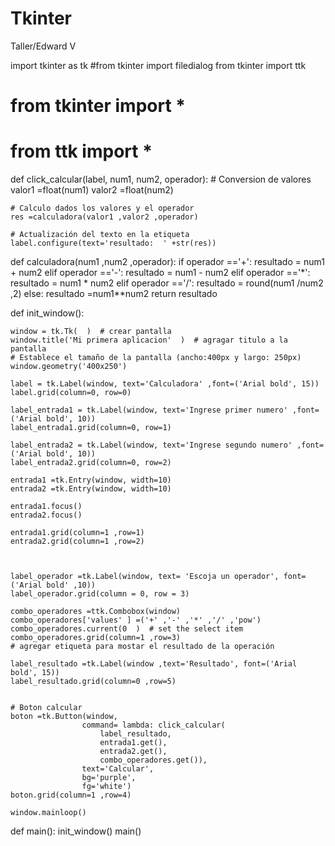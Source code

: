 # Tkinter
Taller/Edward V

import tkinter as tk
#from tkinter import filedialog
from tkinter import ttk



# from tkinter import *
# from ttk import *
def click_calcular(label, num1, num2, operador):
    # Conversion de valores
    valor1 =float(num1)
    valor2 =float(num2)

    # Calculo dados los valores y el operador
    res =calculadora(valor1 ,valor2 ,operador)

    # Actualización del texto en la etiqueta
    label.configure(text='resultado:  ' +str(res))


def calculadora(num1 ,num2 ,operador):
    if operador =='+':
        resultado = num1 + num2
    elif operador =='-':
        resultado = num1 - num2
    elif operador =='*':
        resultado = num1 * num2
    elif operador =='/':
        resultado = round(num1 /num2 ,2)
    else:
        resultado =num1**num2
    return resultado


def init_window():

    window = tk.Tk(  )  # crear pantalla
    window.title('Mi primera aplicacion'  )  # agragar titulo a la pantalla
    # Establece el tamaño de la pantalla (ancho:400px y largo: 250px)
    window.geometry('400x250')

    label = tk.Label(window, text='Calculadora' ,font=('Arial bold', 15))
    label.grid(column=0, row=0)

    label_entrada1 = tk.Label(window, text='Ingrese primer numero' ,font=('Arial bold', 10))
    label_entrada1.grid(column=0, row=1)

    label_entrada2 = tk.Label(window, text='Ingrese segundo numero' ,font=('Arial bold', 10))
    label_entrada2.grid(column=0, row=2)

    entrada1 =tk.Entry(window, width=10)
    entrada2 =tk.Entry(window, width=10)

    entrada1.focus()
    entrada2.focus()

    entrada1.grid(column=1 ,row=1)
    entrada2.grid(column=1 ,row=2)

    

    label_operador =tk.Label(window, text= 'Escoja un operador', font=('Arial bold' ,10))
    label_operador.grid(column = 0, row = 3)

    combo_operadores =ttk.Combobox(window)
    combo_operadores['values' ] =('+' ,'-' ,'*' ,'/' ,'pow')
    combo_operadores.current(0  )  # set the select item
    combo_operadores.grid(column=1 ,row=3)
    # agregar etiqueta para mostar el resultado de la operación

    label_resultado =tk.Label(window ,text='Resultado', font=('Arial bold', 15))
    label_resultado.grid(column=0 ,row=5)


    # Boton calcular
    boton =tk.Button(window,
                    command= lambda: click_calcular(
                        label_resultado,
                        entrada1.get(),
                        entrada2.get(),
                        combo_operadores.get()),
                    text='Calcular',
                    bg='purple',
                    fg='white')
    boton.grid(column=1 ,row=4)

    window.mainloop()
def main():
    init_window()
main()
